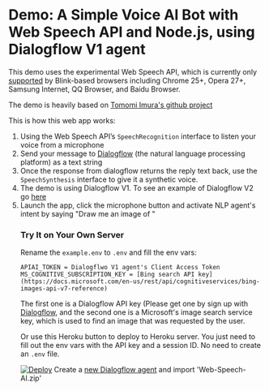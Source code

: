 # Demo: A Simple Voice AI Bot with Web Speech API and Node.js, using Dialogflow V1 agent

This demo uses the experimental Web Speech API, which is currently only [supported](http://caniuse.com/#search=speech) by Blink-based browsers including Chrome 25+, Opera 27+, Samsung Internet, QQ Browser, and Baidu Browser.

The demo is heavily based on [Tomomi Imura's github project](https://github.com/girliemac/web-speech-ai)

This is how this web app works:

1. Using the Web Speech API’s `SpeechRecognition` interface to listen your voice from a microphone
2. Send your message to [Dialogflow](https://dialogflow) (the natural language processing platform) as a text string
3. Once the response from dialogflow returns the reply text back, use the `SpeechSynthesis` interface to give it a synthetic voice.
4. The demo is using Dialogflow V1. To see an example of Dialogflow V2 go [here](https://github.com/tefrati/Realtime-NLU-Browser-to-Node)
5. Launch the app, click the microphone button and activate NLP agent's intent by saying "Draw me an image of <object>"

### Try It on Your Own Server

Rename the `example.env` to `.env` and fill the env vars:

```
APIAI_TOKEN = Dialogflwo V1 agent's Client Access Token
MS_COGNITIVE_SUBSCRIPTION_KEY = [Bing search API key](https://docs.microsoft.com/en-us/rest/api/cognitiveservices/bing-images-api-v7-reference)

```

The first one is a Dialogflow API key (Please get one by sign up with [Dialogflow](https://dialogflow.com), and the second one is a Microsoft's image search service key, which is used to find an image that was requested by the user.

Or use this Heroku button to deploy to Heroku server. You just need to fill out the env vars with the API key and a session ID. No need to create an `.env` file.

[![Deploy](https://www.herokucdn.com/deploy/button.svg)](https://heroku.com/deploy?template=https://github.com/tefrati/web-speech-ai.git)
Create a [new Dialogflow agent](https://console.dialogflow.com/api-client/#/newAgent) and import 'Web-Speech-AI.zip'



